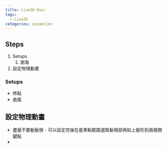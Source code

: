 ```yaml
---
title: Live2D Hair
tags:
  - Live2D
categories: animation
---
```


## Steps
1. Setups
	1. 瀏海
2. 設定物理動畫
### Setups
- 佈點
- 曲面

## 設定物理動畫
- 盡量不要動髮根 - 可以設定完後在基準點範圍選取髮根部再貼上變形到兩極關鍵點
- 

